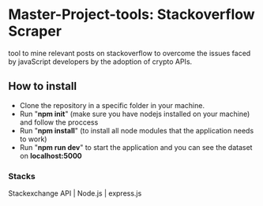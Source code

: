 # Master-Project-tools:  Stackoverflow Scraper
tool to mine relevant posts on stackoverflow to overcome the issues faced by javaScript developers by the adoption of crypto APIs. 

## How to install
- Clone the repository in a specific folder in your machine.
- Run "**npm init**" (make sure you have nodejs installed on your machine) and follow the proccess
- Run "**npm install**" (to install all node modules that the application needs to work)
- Run "**npm run dev**" to start the application and you can see the dataset on **localhost:5000**

### Stacks
Stackexchange API | Node.js | express.js